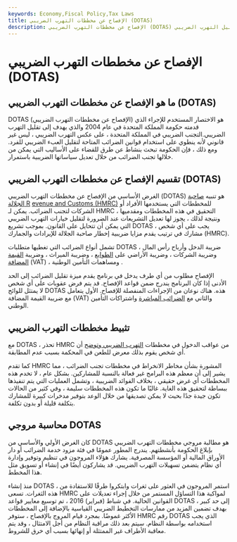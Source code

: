 ```yaml
---
keywords: Economy,Fiscal Policy,Tax Laws
title: الإفصاح عن مخططات التهرب الضريبي (DOTAS)
description: الإفصاح عن مخططات التهرب الضريبي (DOTAS) هو الإجراء الذي قدمته حكومة المملكة المتحدة في عام 2004 بهدف تقليل التهرب الضريبي.
---
```


# الإفصاح عن مخططات التهرب الضريبي (DOTAS)
## ما هو الإفصاح عن مخططات التهرب الضريبي (DOTAS)

DOTAS (الإفصاح عن مخططات التهرب الضريبي) هو الاختصار المستخدم للإجراء الذي قدمته حكومة المملكة المتحدة في عام 2004 والذي يهدف إلى تقليل التهرب الضريبي.التجنب الضريبي في المملكة المتحدة ، على عكس التهرب الضريبي ، ليس غير قانوني لأنه ينطوي على استخدام قوانين الضرائب المتاحة لتقليل العبء الضريبي للفرد. ومع ذلك ، فإن الحكومة تبحث بنشاط عن طرق للقضاء على الأساليب التي يمكن من خلالها تجنب الضرائب من خلال تعديل سياساتها الضريبية باستمرار.

## تقسيم الإفصاح عن مخططات التهرب الضريبي (DOTAS)

الغرض الأساسي من الإفصاح عن مخططات التهرب الضريبي (DOTAS) هو تنبيه [صاحبة الجلالة R](/hm-revenue-and-customs-hmrc) [evenue and Customs (HMRC)](/hm-revenue-and-customs-hmrc) للمخططات التي يستخدمها الأفراد أو الشركات لتجنب الضرائب. يمكن لـ HMRC التحقيق في هذه المخططات ومقدميها ، ونتيجة لذلك ، يجوز لها تعديل التشريعات عند الضرورة لتقليل خيارات التهرب الضريبي التي يمكن أن تتحايل على القانون. بموجب تشريع DOTAS ، يجب على أي شخص مشارك في ترتيب يقدم مزايا ضريبية إخطار صاحبة الجلالة للإيرادات والجمارك (HMRC).

تشمل أنواع الضرائب التي تغطيها متطلبات DOTAS ضريبة الدخل وأرباح رأس المال ، وضريبة الشركات ، وضريبة الأراضي على [الطوابع](/stampduty) ، وضريبة الميراث ، وضريبة [القيمة المضافة](/valueaddedtax) (VAT) ، ومساهمات التأمين الوطنية .

الإفصاح مطلوب من أي طرف يدخل في برنامج يقدم ميزة تقليل الضرائب إلى الحد الأدنى إذا كان البرنامج يندرج ضمن قواعد الإفصاح. قد يتم فرض عقوبات على أي شخص لا يمتثل للوائح DOTAS هذه. هناك نوعان من الإجراءات المنفصلة للإفصاح. الأول يتعامل مع ضريبة القيمة المضافة (VAT) والثاني مع [الضرائب المباشرة](/directtax) واشتراكات التأمين الوطني.

## تثبيط مخططات التهرب الضريبي

مع DOTAS ، تحذر HMRC من عواقب الدخول في مخططات [التهرب الضريبي وتوضح](/tax_avoidance) أن أي شخص يقوم بذلك معرض للطعن في المحكمة بسبب عدم المطابقة.

كما تقدم HMRC المشورة بشأن مخاطر الانخراط في مخططات تجنب الضرائب ، مما يشير إلى أن معظم هذه البرامج غير فعالة بالنسبة للمشاركين. بشكل عام ، لا تخدم هذه المخططات أي غرض حقيقي ، بخلاف الفوائد الضريبية ، وتشمل العمليات التي يتم تنفيذها ببساطة لتحقيق هذه الغاية. غالبًا ما تكون هذه المخططات سليمة ، وفي كثير من الحالات تكون جيدة جدًا بحيث لا يمكن تصديقها من خلال الوعد بتوفير مدخرات كبيرة للمشارك بتكلفة قليلة أو بدون تكلفة.

## محاسبة مروجي DOTAS

كان الغرض الأولي والأساسي من DOTAS هو مطالبة مروجي مخططات التهرب الضريبي بإبلاغ الحكومة بأنشطتهم. يندرج المطور عمومًا في فئة مزود خدمة الضرائب أو دار الأوراق المالية أو المؤسسة المصرفية. يشارك هؤلاء المروجون في تنظيم وتوفير وإدارة أي نظام يتضمن تسهيلات التهرب الضريبي. قد يشاركون أيضًا في إنشاء أو تسويق مثل هذا المخطط.

منذ إنشاء DOTAS ، استمر المروجون في العثور على ثغرات وابتكروا طرقًا للاستفادة من هذه الثغرات. تسعى HMRC لمواكبة هذا التساؤل المستمر من خلال إجراء تعديلات على القوانين الحالية. في شباط (فبراير) 2016 ، تم توسيع معايير قواعد DOTAS إلى حد كبير ، بهدف تضمين المزيد من ممارسات التخطيط الضريبي القياسية بالإضافة إلى المخططات الأكثر غموضًا. بمجرد قيام المروج بالإفصاح ، ستوفر HMRC رقم DOTAS الذي يجب استخدامه بواسطة النظام. سيتم بعد ذلك مراقبة النظام من أجل الامتثال ، وقد يتم معاقبة الأطراف غير الممتثلة أو إنهائها بسبب أي خرق للشروط.


